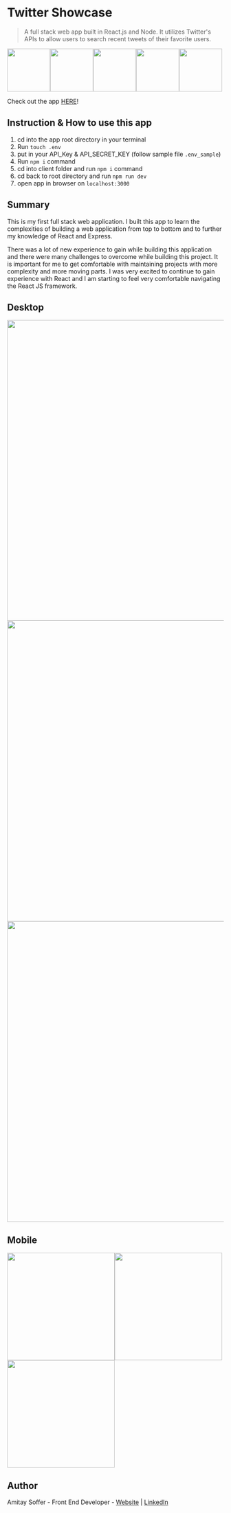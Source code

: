 # Twitter Showcase

> A full stack web app built in React.js and Node. It utilizes Twitter's APIs to allow users to search recent tweets of their favorite users.

<img src="https://img.icons8.com/plasticine/480/000000/react.png" width="100"/><img src="https://img.icons8.com/color/480/000000/css3.png" width="100"/><img src="https://img.icons8.com/color/480/000000/html-5.png" width="100"/><img src="https://img.icons8.com/color/480/000000/heroku.png" width="100"/><img src="https://img.icons8.com/color/480/000000/nodejs.png" width="100"/>

Check out the app [HERE](https://as-twitter-showcase.herokuapp.com/search)!

## Instruction & How to use this app

1. cd into the app root directory in your terminal
2. Run `touch .env`
3. put in your API_Key & API_SECRET_KEY (follow sample file `.env_sample`)
4. Run `npm i` command
5. cd into client folder and run `npm i` command
6. cd back to root directory and run `npm run dev`
7. open app in browser on `localhost:3000`

## Summary

This is my first full stack web application. I built this app to learn the complexities of building a web application from top to bottom and to further my knowledge of React and Express.

There was a lot of new experience to gain while building this application and there were many challenges to overcome while building this project. It is important for me to get comfortable with maintaining projects with more complexity and more moving parts. I was very excited to continue to gain experience with React and I am starting to feel very comfortable navigating the React JS framework.

## Desktop

<img src="https://user-images.githubusercontent.com/31068256/98990017-d5707e80-2521-11eb-9064-cb8b2025fcfa.png" width="700"/><img src="https://user-images.githubusercontent.com/31068256/98990076-e7522180-2521-11eb-84e8-bbb818326e9b.png" width="700" /><img src="https://user-images.githubusercontent.com/31068256/98990104-f1742000-2521-11eb-9583-ebebb85b305f.png" width="700" />

## Mobile

<img src="https://user-images.githubusercontent.com/31068256/98990135-fb961e80-2521-11eb-9551-710f885dd2e9.png" width="250"/><img src="https://user-images.githubusercontent.com/31068256/98990191-018bff80-2522-11eb-93db-aedb543979e3.png" width="250"/><img src="https://user-images.githubusercontent.com/31068256/98990208-0781e080-2522-11eb-807e-4662bb3d8422.png" width="250"/>

## Author

Amitay Soffer - Front End Developer - [Website](https://www.esncz.org/sites/default/files/imce/under-construction.jpg) | [LinkedIn](https://www.linkedin.com/in/amitay-soffer-137304151/)
